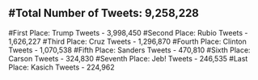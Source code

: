#Total Number of Tweets: 9,258,228 
---
#First Place: Trump Tweets - 3,998,450
#Second Place: Rubio Tweets - 1,626,227
#Third Place: Cruz Tweets - 1,296,870
#Fourth Place: Clinton Tweets - 1,070,538
#Fifth Place: Sanders Tweets - 470,810
#Sixth Place: Carson Tweets - 324,830
#Seventh Place: Jeb! Tweets - 246,535
#Last Place: Kasich Tweets - 224,962
